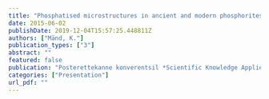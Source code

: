 ```yaml
---
title: "Phosphatised microstructures in ancient and modern phosphorites"
date: 2015-06-02
publishDate: 2019-12-04T15:57:25.448811Z
authors: ["Mänd, K."]
publication_types: ["3"]
abstract: ""
featured: false
publication: "Posterettekanne konverentsil *Scientific Knowledge Applied to the Sustainable Use of Coastal Upwelling Ecosystems*. Swakopmund, Namiibia"
categories: ["Presentation"]
url_pdf: ""
---
```


